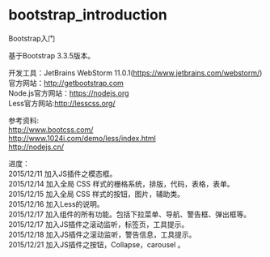 # bootstrap_introduction
Bootstrap入门<br>

基于Bootstrap 3.3.5版本。<br>

开发工具：JetBrains WebStorm 11.0.1(https://www.jetbrains.com/webstorm/)<br>
官方网站：http://getbootstrap.com <br>
Node.js官方网站：https://nodejs.org<br>
Less官方网站:http://lesscss.org/<br>

参考资料: <br>
http://www.bootcss.com/<br>
http://www.1024i.com/demo/less/index.html<br>
http://nodejs.cn/<br>
         

进度：<br>
2015/12/11  加入JS插件之模态框。<br>
2015/12/14  加入全局 CSS 样式的栅格系统，排版，代码，表格，表单。<br>
2015/12/15  加入全局 CSS 样式的按钮，图片，辅助类。<br>
2015/12/16  加入Less的说明。<br>
2015/12/17  加入组件的所有功能。包括下拉菜单、导航、警告框、弹出框等。<br>
2015/12/17  加入JS插件之滚动监听，标签页，工具提示。<br>
2015/12/18  加入JS插件之滚动监听，警告信息，工具提示。<br>
2015/12/21  加入JS插件之按钮，Collapse，carousel 。<br>